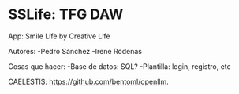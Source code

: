 # SSLife: TFG DAW

App: Smile Life by Creative Life

Autores:
-Pedro Sánchez
-Irene Ródenas

Cosas que hacer:
-Base de datos: SQL?
-Plantilla: login, registro, etc

CAELESTIS: https://github.com/bentoml/openllm.

